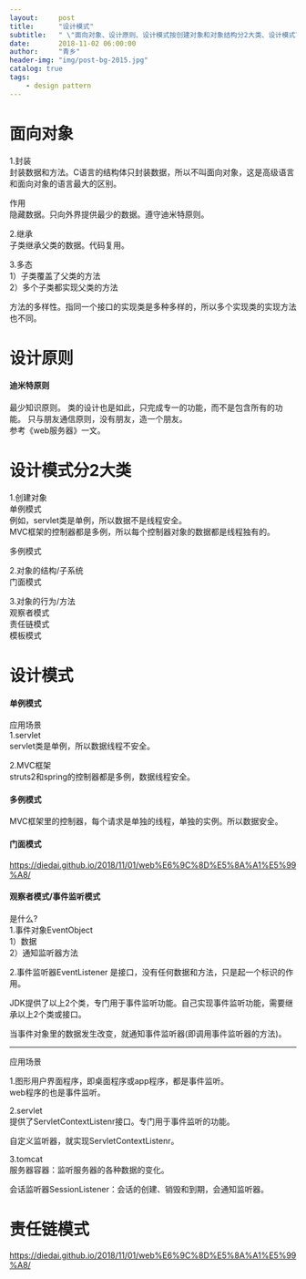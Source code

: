 ```yaml
---
layout:     post
title:      "设计模式"
subtitle:   " \"面向对象、设计原则、设计模式按创建对象和对象结构分2大类、设计模式\""
date:       2018-11-02 06:00:00
author:     "青乡"
header-img: "img/post-bg-2015.jpg"
catalog: true
tags:
    - design pattern
---
```


# 面向对象
1.封装  
封装数据和方法。C语言的结构体只封装数据，所以不叫面向对象，这是高级语言和面向对象的语言最大的区别。

作用  
隐藏数据。只向外界提供最少的数据。遵守迪米特原则。

2.继承  
子类继承父类的数据。代码复用。

3.多态  
1）子类覆盖了父类的方法  
2）多个子类都实现父类的方法

方法的多样性。指同一个接口的实现类是多种多样的，所以多个实现类的实现方法也不同。

# 设计原则
#### 迪米特原则
最少知识原则。 类的设计也是如此，只完成专一的功能，而不是包含所有的功能。
只与朋友通信原则，没有朋友，造一个朋友。  
参考《web服务器》一文。

# 设计模式分2大类
1.创建对象  
单例模式  
例如，servlet类是单例，所以数据不是线程安全。  
MVC框架的控制器都是多例，所以每个控制器对象的数据都是线程独有的。


多例模式





2.对象的结构/子系统  
门面模式

3.对象的行为/方法  
观察者模式   
责任链模式  
模板模式

# 设计模式
#### 单例模式
应用场景  
1.servlet  
servlet类是单例，所以数据线程不安全。

2.MVC框架  
struts2和spring的控制器都是多例，数据线程安全。

#### 多例模式
MVC框架里的控制器，每个请求是单独的线程，单独的实例。所以数据安全。

#### 门面模式
https://diedai.github.io/2018/11/01/web%E6%9C%8D%E5%8A%A1%E5%99%A8/

#### 观察者模式/事件监听模式
是什么?  
1.事件对象EventObject  
1）数据    
2）通知监听器方法  

2.事件监听器EventListener
是接口，没有任何数据和方法，只是起一个标识的作用。

JDK提供了以上2个类，专门用于事件监听功能。自己实现事件监听功能，需要继承以上2个类或接口。

当事件对象里的数据发生改变，就通知事件监听器(即调用事件监听器的方法)。

---
应用场景

1.图形用户界面程序，即桌面程序或app程序，都是事件监听。  
web程序的也是事件监听。

2.servlet  
提供了ServletContextListenr接口。专门用于事件监听的功能。  

自定义监听器，就实现ServletContextListenr。

3.tomcat  
服务器容器：监听服务器的各种数据的变化。


会话监听器SessionListener：会话的创建、销毁和到期，会通知监听器。


# 责任链模式
https://diedai.github.io/2018/11/01/web%E6%9C%8D%E5%8A%A1%E5%99%A8/

